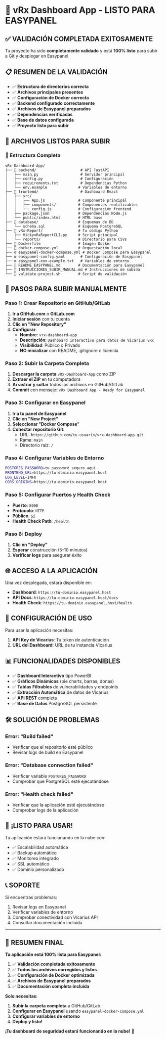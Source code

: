 # 🎉 vRx Dashboard App - LISTO PARA EASYPANEL

## ✅ VALIDACIÓN COMPLETADA EXITOSAMENTE

Tu proyecto ha sido **completamente validado** y está **100% listo** para subir a Git y desplegar en Easypanel.

## 📋 RESUMEN DE LA VALIDACIÓN

- ✅ **Estructura de directorios correcta**
- ✅ **Archivos principales presentes**
- ✅ **Configuración de Docker correcta**
- ✅ **Backend configurado correctamente**
- ✅ **Archivos de Easypanel preparados**
- ✅ **Dependencias verificadas**
- ✅ **Base de datos configurada**
- ✅ **Proyecto listo para subir**

## 🚀 ARCHIVOS LISTOS PARA SUBIR

### 📁 Estructura Completa
```
vRx-Dashboard-App/
├── 📁 backend/                    # API FastAPI
│   ├── main.py                   # Servidor principal
│   ├── config.py                 # Configuración
│   ├── requirements.txt          # Dependencias Python
│   └── env.example              # Variables de entorno
├── 📁 frontend/                   # Dashboard React
│   ├── src/
│   │   ├── App.js               # Componente principal
│   │   ├── components/          # Componentes reutilizables
│   │   └── config.js            # Configuración frontend
│   ├── package.json             # Dependencias Node.js
│   └── public/index.html        # HTML base
├── 📁 database/                  # Esquemas de BD
│   └── schema.sql               # Esquema PostgreSQL
├── 📁 vRx-Report/                # Tu código Python
│   ├── VickyvRxReportCLI.py     # Script principal
│   └── reports/                 # Directorio para CSVs
├── 🐳 Dockerfile                 # Imagen Docker
├── 🐳 docker-compose.yml         # Orquestación local
├── ⚙️ easypanel-docker-compose.yml # Docker Compose para Easypanel
├── ⚙️ easypanel-config.yaml       # Configuración de Easypanel
├── ⚙️ easypanel-env-example.txt   # Variables de entorno
├── 📖 README_EASYPANEL.md        # Documentación para Easypanel
├── 📖 INSTRUCCIONES_SUBIR_MANUAL.md # Instrucciones de subida
└── 🔧 validate-project.sh        # Script de validación
```

## 🚀 PASOS PARA SUBIR MANUALMENTE

### Paso 1: Crear Repositorio en GitHub/GitLab
1. **Ir a GitHub.com** o **GitLab.com**
2. **Iniciar sesión** con tu cuenta
3. **Clic en "New Repository"**
4. **Configurar**:
   - **Nombre**: `vrx-dashboard-app`
   - **Descripción**: `Dashboard interactivo para datos de Vicarius vRx`
   - **Visibilidad**: Público o Privado
   - **NO inicializar** con README, .gitignore o licencia

### Paso 2: Subir la Carpeta Completa
1. **Descargar la carpeta** `vRx-Dashboard-App` como ZIP
2. **Extraer el ZIP** en tu computadora
3. **Arrastrar y soltar** todos los archivos en GitHub/GitLab
4. **Commit** con mensaje: `vRx Dashboard App - Ready for Easypanel`

### Paso 3: Configurar en Easypanel
1. **Ir a tu panel de Easypanel**
2. **Clic en "New Project"**
3. **Seleccionar "Docker Compose"**
4. **Conectar repositorio Git**:
   - URL: `https://github.com/tu-usuario/vrx-dashboard-app.git`
   - Rama: `main`
   - Directorio raíz: `/`

### Paso 4: Configurar Variables de Entorno
```bash
POSTGRES_PASSWORD=tu_password_seguro_aqui
FRONTEND_URL=https://tu-dominio.easypanel.host
LOG_LEVEL=INFO
CORS_ORIGINS=https://tu-dominio.easypanel.host
```

### Paso 5: Configurar Puertos y Health Check
- **Puerto**: `8000`
- **Protocolo**: `HTTP`
- **Público**: `Sí`
- **Health Check Path**: `/health`

### Paso 6: Deploy
1. **Clic en "Deploy"**
2. **Esperar** construcción (5-10 minutos)
3. **Verificar logs** para asegurar éxito

## 🌐 ACCESO A LA APLICACIÓN

Una vez desplegada, estará disponible en:
- **Dashboard**: `https://tu-dominio.easypanel.host`
- **API Docs**: `https://tu-dominio.easypanel.host/docs`
- **Health Check**: `https://tu-dominio.easypanel.host/health`

## 🔧 CONFIGURACIÓN DE USO

Para usar la aplicación necesitas:
1. **API Key de Vicarius**: Tu token de autenticación
2. **URL del Dashboard**: URL de tu instancia Vicarius

## 📊 FUNCIONALIDADES DISPONIBLES

- ✅ **Dashboard Interactivo** tipo PowerBI
- ✅ **Gráficos Dinámicos** (pie charts, barras, donas)
- ✅ **Tablas Filtrables** de vulnerabilidades y endpoints
- ✅ **Extracción Automática** de datos de Vicarius
- ✅ **API REST** completa
- ✅ **Base de Datos** PostgreSQL persistente

## 🛠️ SOLUCIÓN DE PROBLEMAS

### Error: "Build failed"
- Verificar que el repositorio esté público
- Revisar logs de build en Easypanel

### Error: "Database connection failed"
- Verificar variable `POSTGRES_PASSWORD`
- Comprobar que PostgreSQL esté ejecutándose

### Error: "Health check failed"
- Verificar que la aplicación esté ejecutándose
- Comprobar logs de la aplicación

## 🎉 ¡LISTO PARA USAR!

Tu aplicación estará funcionando en la nube con:
- ✅ Escalabilidad automática
- ✅ Backup automático
- ✅ Monitoreo integrado
- ✅ SSL automático
- ✅ Dominio personalizado

## 📞 SOPORTE

Si encuentras problemas:
1. Revisar logs en Easypanel
2. Verificar variables de entorno
3. Comprobar conectividad con Vicarius API
4. Consultar documentación incluida

---

## 🚀 RESUMEN FINAL

**Tu aplicación está 100% lista para Easypanel:**

1. ✅ **Validación completada exitosamente**
2. ✅ **Todos los archivos corregidos y listos**
3. ✅ **Configuración de Docker optimizada**
4. ✅ **Archivos de Easypanel preparados**
5. ✅ **Documentación completa incluida**

**Solo necesitas:**
1. **Subir la carpeta completa** a GitHub/GitLab
2. **Configurar en Easypanel** usando `easypanel-docker-compose.yml`
3. **Configurar variables de entorno**
4. **Deploy y listo!**

**¡Tu dashboard de seguridad estará funcionando en la nube!** 🎉
